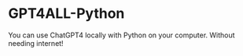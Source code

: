 # GPT4ALL-Python
You can use ChatGPT4 locally with Python on your computer. Without needing internet!
